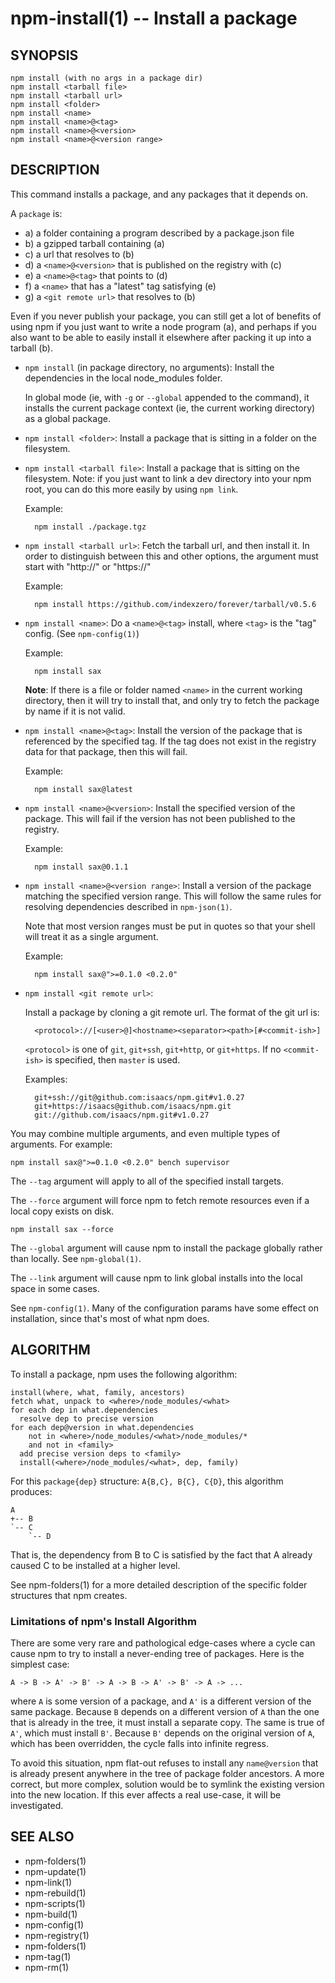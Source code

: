 npm-install(1) -- Install a package
===================================

## SYNOPSIS

    npm install (with no args in a package dir)
    npm install <tarball file>
    npm install <tarball url>
    npm install <folder>
    npm install <name>
    npm install <name>@<tag>
    npm install <name>@<version>
    npm install <name>@<version range>

## DESCRIPTION

This command installs a package, and any packages that it depends on.

A `package` is:

* a) a folder containing a program described by a package.json file
* b) a gzipped tarball containing (a)
* c) a url that resolves to (b)
* d) a `<name>@<version>` that is published on the registry with (c)
* e) a `<name>@<tag>` that points to (d)
* f) a `<name>` that has a "latest" tag satisfying (e)
* g) a `<git remote url>` that resolves to (b)

Even if you never publish your package, you can still get a lot of
benefits of using npm if you just want to write a node program (a), and
perhaps if you also want to be able to easily install it elsewhere
after packing it up into a tarball (b).


* `npm install` (in package directory, no arguments):
  Install the dependencies in the local node_modules folder.

  In global mode (ie, with `-g` or `--global` appended to the command),
  it installs the current package context (ie, the current working
  directory) as a global package.

* `npm install <folder>`:
  Install a package that is sitting in a folder on the filesystem.

* `npm install <tarball file>`:
  Install a package that is sitting on the filesystem.  Note: if you just want
  to link a dev directory into your npm root, you can do this more easily by
  using `npm link`.

  Example:

        npm install ./package.tgz

* `npm install <tarball url>`:
  Fetch the tarball url, and then install it.  In order to distinguish between
  this and other options, the argument must start with "http://" or "https://"

  Example:

        npm install https://github.com/indexzero/forever/tarball/v0.5.6

* `npm install <name>`:
  Do a `<name>@<tag>` install, where `<tag>` is the "tag" config. (See
  `npm-config(1)`)

  Example:

        npm install sax

  **Note**: If there is a file or folder named `<name>` in the current
  working directory, then it will try to install that, and only try to
  fetch the package by name if it is not valid.

* `npm install <name>@<tag>`:
  Install the version of the package that is referenced by the specified tag.
  If the tag does not exist in the registry data for that package, then this
  will fail.

  Example:

        npm install sax@latest

* `npm install <name>@<version>`:
  Install the specified version of the package.  This will fail if the version
  has not been published to the registry.

  Example:

        npm install sax@0.1.1

* `npm install <name>@<version range>`:
  Install a version of the package matching the specified version range.  This
  will follow the same rules for resolving dependencies described in `npm-json(1)`.

  Note that most version ranges must be put in quotes so that your shell will
  treat it as a single argument.

  Example:

        npm install sax@">=0.1.0 <0.2.0"

* `npm install <git remote url>`:

  Install a package by cloning a git remote url.  The format of the git
  url is:

        <protocol>://[<user>@]<hostname><separator><path>[#<commit-ish>]

  `<protocol>` is one of `git`, `git+ssh`, `git+http`, or
  `git+https`.  If no `<commit-ish>` is specified, then `master` is
  used.

  Examples:

        git+ssh://git@github.com:isaacs/npm.git#v1.0.27
        git+https://isaacs@github.com/isaacs/npm.git
        git://github.com/isaacs/npm.git#v1.0.27

You may combine multiple arguments, and even multiple types of arguments.
For example:

    npm install sax@">=0.1.0 <0.2.0" bench supervisor

The `--tag` argument will apply to all of the specified install targets.

The `--force` argument will force npm to fetch remote resources even if a
local copy exists on disk.

    npm install sax --force

The `--global` argument will cause npm to install the package globally
rather than locally.  See `npm-global(1)`.

The `--link` argument will cause npm to link global installs into the
local space in some cases.

See `npm-config(1)`.  Many of the configuration params have some
effect on installation, since that's most of what npm does.

## ALGORITHM

To install a package, npm uses the following algorithm:

    install(where, what, family, ancestors)
    fetch what, unpack to <where>/node_modules/<what>
    for each dep in what.dependencies
      resolve dep to precise version
    for each dep@version in what.dependencies
        not in <where>/node_modules/<what>/node_modules/*
        and not in <family>
      add precise version deps to <family>
      install(<where>/node_modules/<what>, dep, family)

For this `package{dep}` structure: `A{B,C}, B{C}, C{D}`,
this algorithm produces:

    A
    +-- B
    `-- C
        `-- D

That is, the dependency from B to C is satisfied by the fact that A
already caused C to be installed at a higher level.

See npm-folders(1) for a more detailed description of the specific
folder structures that npm creates.

### Limitations of npm's Install Algorithm

There are some very rare and pathological edge-cases where a cycle can
cause npm to try to install a never-ending tree of packages.  Here is
the simplest case:

    A -> B -> A' -> B' -> A -> B -> A' -> B' -> A -> ...

where `A` is some version of a package, and `A'` is a different version
of the same package.  Because `B` depends on a different version of `A`
than the one that is already in the tree, it must install a separate
copy.  The same is true of `A'`, which must install `B'`.  Because `B'`
depends on the original version of `A`, which has been overridden, the
cycle falls into infinite regress.

To avoid this situation, npm flat-out refuses to install any
`name@version` that is already present anywhere in the tree of package
folder ancestors.  A more correct, but more complex, solution would be
to symlink the existing version into the new location.  If this ever
affects a real use-case, it will be investigated.

## SEE ALSO

* npm-folders(1)
* npm-update(1)
* npm-link(1)
* npm-rebuild(1)
* npm-scripts(1)
* npm-build(1)
* npm-config(1)
* npm-registry(1)
* npm-folders(1)
* npm-tag(1)
* npm-rm(1)
